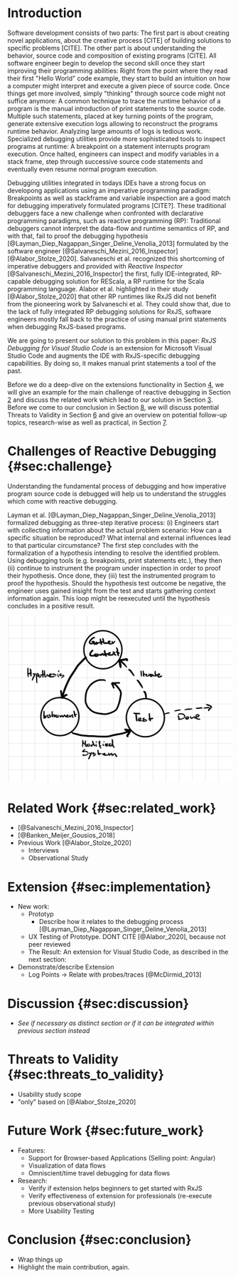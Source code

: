 # Introduction

Software development consists of two parts: The first part is about creating novel applications, about the creative process [CITE] of building solutions to specific problems [CITE]. The other part is about understanding the behavior, source code and composition of existing programs [CITE]. All software engineer begin to develop the second skill once they start improving their programming abilities: Right from the point where they read their first "Hello World" code example, they start to build an intuition on how a computer might interpret and execute a given piece of source code. Once things get more involved, simply "thinking" through source code might not suffice anymore: A common technique to trace the runtime behavior of a program is the manual introduction of print statements to the source code. Multiple such statements, placed at key turning points of the program, generate extensive execution logs allowing to reconstruct the programs runtime behavior. Analyzing large amounts of logs is tedious work. Specialized debugging utilities provide more sophisticated tools to inspect programs at runtime: A breakpoint on a statement interrupts program execution. Once halted, engineers can inspect and modify variables in a stack frame, step through successive source code statements and eventually even resume normal program execution.

Debugging utilities integrated in todays IDEs have a strong focus on developong applications using an imperative programming paradigm: Breakpoints as well as stackframe and variable inspection are a good match for debugging imperatively formulated programs [CITE?]. These traditional debuggers face a new challenge when confronted with declarative programming paradigms, such as reactive programming (RP): Traditional debuggers cannot interpret the data-flow and runtime semantics of RP, and with that, fail to proof the debugging hypothesis [@Layman_Diep_Nagappan_Singer_Deline_Venolia_2013] formulated by the software engineer [@Salvaneschi_Mezini_2016_Inspector]  [@Alabor_Stolze_2020]. Salvaneschi et al. recognized this shortcoming of imperative debuggers and provided with *Reactive Inspector* [@Salvaneschi_Mezini_2016_Inspector] the first, fully IDE-integrated, RP-capable debugging solution for REScala, a RP runtime for the Scala programming language. Alabor et al. highlighted in their study [@Alabor_Stolze_2020] that other RP runtimes like RxJS did not benefit from the pioneering work by Salvaneschi et al. They could show that, due to the lack of fully integrated RP debugging solutions for RxJS, software engineers mostly fall back to the practice of using manual print statements when debugging RxJS-based programs.

We are going to present our solution to this problem in this paper: *RxJS Debugging for Visual Studio Code* is an extension for Microsoft Visual Studio Code and augments the IDE with RxJS-specific debugging capabilities. By doing so, it makes manual print statements a tool of the past.

Before we do a deep-dive on the extensions functionality in Section [4](#sec:implementation), we will give an example for the main challenge of reactive debugging in Section [2](#sec:challenge) and discuss the related work which lead to our solution in Section [3](#sec:related_work). Before we come to our conclusion in Section [8](#sec:conclusion), we will discuss potential Threats to Validity in Section [6](#sec:threats_to_validity) and give an overview on potential follow-up topics, research-wise as well as practical, in Section [7](#sec:future_work).

# Challenges of Reactive Debugging {#sec:challenge}

Understanding the fundamental process of debugging and how imperative program source code is debugged will help us to understand the struggles which come with reactive debugging.

Layman et al. [@Layman_Diep_Nagappan_Singer_Deline_Venolia_2013] formalized debugging as three-step iterative process: (i) Engineers start with collecting information about the actual problem scenario: How can a specific situation be reproduced? What internal and external influences lead to that particular circumstance? The first step concludes with the formalization of a hypothesis intending to resolve the identified problem. Using debugging tools (e.g. breakpoints, print statements etc.), they then (ii) continue to instrument the program under inspection in order to proof their hypothesis. Once done, they (iii) test the instrumented program to proof the hypothesis. Should the hypothesis test outcome be negative, the engineer uses gained insight from the test and starts gathering context information again. This loop might be reexecuted until the hypothesis concludes in a positive result.

![Iterative Debugging Process after Layman et al. [@Layman_Diep_Nagappan_Singer_Deline_Venolia_2013]: Gather context to formalize hypothesis, instrument hypothesis producing a modified system, and testing hypothesis resulting in a new iteration or a successfully proved hypothesis.](./content/debugging-process.png)


# Related Work {#sec:related_work}

- [@Salvaneschi_Mezini_2016_Inspector]
- [@Banken_Meijer_Gousios_2018]
- Previous Work [@Alabor_Stolze_2020]
  - Interviews
  - Observational Study

# Extension {#sec:implementation}

- New work:
	- Prototyp
	  - Describe how it relates to the debugging process [@Layman_Diep_Nagappan_Singer_Deline_Venolia_2013]
	- UX Testing of Prototype. DONT CITE [@Alabor_2020], because not peer reviewed
	- The Result: An extension for Visual Studio Code, as described in the next section:
- Demonstrate/describe Extension
  - Log Points -> Relate with probes/traces [@McDirmid_2013]

# Discussion {#sec:discussion}

- *See if necessary as distinct section or if it can be integrated within previous section instead*

# Threats to Validity {#sec:threats_to_validity}

- Usability study scope
- "only" based on [@Alabor_Stolze_2020]

# Future Work {#sec:future_work}

- Features:
	- Support for Browser-based Applications (Selling point: Angular)
	- Visualization of data flows
	- Omniscient/time travel debugging for data flows
- Research:
	- Verify if extension helps beginners to get started with RxJS
	- Verify effectiveness of extension for professionals (re-execute previous observational study)
  - More Usability Testing

# Conclusion {#sec:conclusion}

- Wrap things up
- Highlight the main contribution, again.

